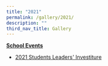 ```yaml
---
title: "2021"
permalink: /gallery/2021/
description: ""
third_nav_title: Gallery
---
```


<p><u><strong>School Events</strong></u></p>
<ul>
<li><a href="https://www.facebook.com/media/set/?vanity=248457555191296&amp;set=a.3684064214963929" target="_blank" rel="noopener">2021 Students Leaders' Investiture</a></li>
</ul>